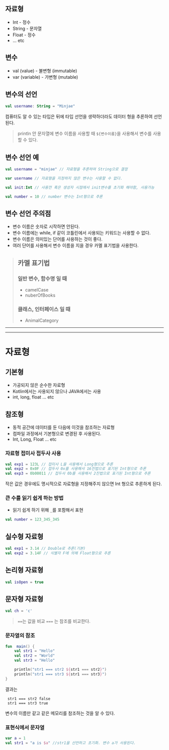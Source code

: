 ## 자료형

* Int - 정수
* String - 문자열
* Float - 정수
* ... etc

## 변수

* val (value) - 불변형 (immutable)
* var (variable) - 가변형 (mutable)

## 변수의 선언

```Kotlin
val username: String = "Minjae"
```
컴퓨터도 알 수 있는 타입은 뒤에 타입 선언을 생략하더라도 데이터 형을 추론하여 선언된다.

> println 안 문자열에 변수 이름을 사용할 때 `${변수이름}`을 사용해서 변수를 사용할 수 있다.

## 변수 선언 예
 
```kotlin
val username = "minjae" // 자료형을 추론하여 String으로 결정
```

```kotlin
var username // 자료형을 지정하지 않은 변수는 사용할 수 없다.
```

```kotlin
val init:Int // 사용전 혹은 생성자 시점에서 init변수를 초기화 해야함, 사용가능
```

```kotlin
val number = 10 // number 변수는 Int형으로 추론
```

## 변수 선언 주의점

* 변수 이름은 숫자로 시작하면 안된다.
* 변수 이름에는 while, if 같이 코틀린에서 사용되는 키워드는 사용할 수 없다.
* 변수 이름은 의미있는 단어를 사용하는 것이 좋다.
* 여러 단어를 사용해서 변수 이름을 지을 경우 카멜 표기법을 사용한다.

>## 카멜 표기법
> ### 일반 변수, 함수명 일 때 
>* camelCase
>* nuberOfBooks
> ### 클래스, 인터페이스 일 때
>* AnimalCategory

***
***

# 자료형

## 기본형
* 가공되지 않은 순수한 자료형
* Kotlin에서는 사용되지 않으나 JAVA에서는 사용
* int, long, float ... etc 

## 참조형
* 동적 공간에 데이터를 둔 다음에 이것을 참조하는 자료형
* 컴파일 과정에서 기본형으로 변경된 후 사용된다.
* Int, Long, Float ... etc


### 자료형 접미사 접두사 사용

```kotlin
val exp1 = 123L // 접미사 L을 사용해서 Long형으로 추론
val exp2 = 0x0F // 접두사 0x를 사용해서 16진법으로 표기된 Int형으로 추론
val exp3 = 0b00011 // 접두사 0b를 사용해서 2진법으로 표기된 Int형으로 추론
```

작은 값은 경우에도 명시적으로 자료형을 지정해주지 않으면 Int 형으로 추론하게 된다.

### 큰 수를 읽기 쉽게 하는 방법

* 읽기 쉽게 하기 위해 `_`를 포함해서 표현

```kotlin
val number = 123_345_345
```

## 실수형 자료형

```kotlin
val exp1 = 3.14 // Double로 추론(기본)
val exp2 = 3.14F // 식별자 F에 의해 Float형으로 추론
```

## 논리형 자료형

```kotlin
val isOpen = true
```

## 문자형 자료형

```Kotlin
val ch = 'c'
```

> `==`는 값을 비교 `===` 는 참조를 비교한다.

### 문자열의 참조

```kotlin
fun  main() {
    val str1 = "Hello"
    val str2 = "World"
    val str3 = "Hello"

    println("str1 === str2 ${str1 === str2}")
    println("str1 === str3 ${str1 === str3}")
}
```
결과는 
```
 str1 === str2 false
 str1 === str3 true
```
변수의 이름만 같고 같은 메모리를 참조하는 것을 알 수 있다.

### 표현식에서 문자열

```kotlin
var a = 1
val str1 = "a is $a" //str1을 선언하고 초기화. 변수 a가 사용된다.
```
